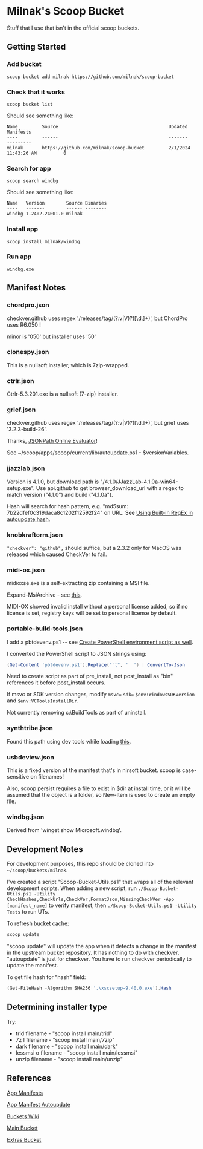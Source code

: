 # Milnak's Scoop Bucket

Stuff that I use that isn't in the official scoop buckets.

## Getting Started

### Add bucket

`scoop bucket add milnak https://github.com/milnak/scoop-bucket`

### Check that it works

`scoop bucket list`

Should see something like:

```text
Name         Source                                         Updated               Manifests
----         ------                                         -------               ---------
milnak       https://github.com/milnak/scoop-bucket         2/1/2024 11:43:26 AM          0
```

### Search for app

`scoop search windbg`

Should see something like:

```text
Name   Version        Source Binaries
----   -------        ------ --------
windbg 1.2402.24001.0 milnak
```

### Install app

`scoop install milnak/windbg`

### Run app

`windbg.exe`

## Manifest Notes

### chordpro.json

checkver.github uses regex '/releases/tag/(?:v|V)?([\\d.]+)', but ChordPro uses R6.050 !

minor is '050' but installer uses '50'

### clonespy.json

This is a nullsoft installer, which is 7zip-wrapped.

### ctrlr.json

Ctrlr-5.3.201.exe is a nullsoft (7-zip) installer.

### grief.json

checkver.github uses regex '/releases/tag/(?:v|V)?([\\d.]+)', but grief uses '3.2.3-build-26'.

Thanks, [JSONPath Online Evaluator](https://jsonpath.com/)!

See ~/scoop/apps/scoop/current/lib/autoupdate.ps1 - $versionVariables.

### jjazzlab.json

Version is 4.1.0, but download path is "/4.1.0/JJazzLab-4.1.0a-win64-setup.exe".  Use api.github to get browser_download_url with a regex to match version ("4.1.0") and build ("4.1.0a").

Hash will search for hash pattern, e.g. "md5sum: 7b22dfef0c319daca8c1202f12592f24" on URL. See [Using Built-in RegEx in autoupdate.hash](https://github.com/ScoopInstaller/Scoop/wiki/App-Manifest-Autoupdate).

### knobkraftorm.json

`"checkver": "github",` should suffice, but a 2.3.2 only for MacOS was released which caused CheckVer to fail.

### midi-ox.json

midioxse.exe is a self-extracting zip containing a MSI file.

Expand-MsiArchive - see [this](https://github.com/ScoopInstaller/Scoop/blob/4a31bd330244f7f89f16208cdddda3f9edac2d65/lib/decompress.ps1#L127).

MIDI-OX showed invalid install without a personal license added, so if no license is set, registry keys will be set to personal license by default.

### portable-build-tools.json

I add a pbtdevenv.ps1 -- see [Create PowerShell environment script as well](https://github.com/Data-Oriented-House/PortableBuildTools/issues/6).

I converted the PowerShell script to JSON strings using:

```PowerShell
(Get-Content 'pbtdevenv.ps1').Replace("`t", '  ') | ConvertTo-Json
```

Need to create script as part of pre_install, not post_install as "bin" references it before post_install occurs.

If msvc or SDK version changes, modify `msvc=` `sdk=` `$env:WindowsSDKVersion` and `$env:VCToolsInstallDir`.

Not currently removing c:\BuildTools as part of uninstall.

### synthtribe.json

Found this path using dev tools while loading [this](https://www.behringer.com/product.html?modelCode=0722-ABR).

### usbdeview.json

This is a fixed version of the manifest that's in nirsoft bucket. scoop is case-sensitive on filenames!

Also, scoop persist requires a file to exist in $dir at install time, or it will be assumed that the object is a folder, so New-Item is used to create an empty file.

### windbg.json

Derived from 'winget show Microsoft.windbg'.

## Development Notes

For development purposes, this repo should be cloned into `~/scoop/buckets/milnak`.

I've created a script "Scoop-Bucket-Utils.ps1" that wraps all of the relevant development scripts.  When adding a new script, run `./Scoop-Bucket-Utils.ps1 -Utility CheckHashes,CheckUrls,CheckVer,FormatJson,MissingCheckVer -App [manifest_name]` to verify manifest, then `./Scoop-Bucket-Utils.ps1 -Utility Tests` to run UTs.

To refresh bucket cache:

```PowerShell
scoop update
```

"scoop update" will update the app when it detects a change in the manifest in the upstream bucket repository. It has nothing to do with checkver. "autoupdate" is just for checkver. You have to run checkver periodically to update the manifest.

To get file hash for "hash" field:

```PowerShell
(Get-FileHash -Algorithm SHA256 '.\xscsetup-9.40.0.exe').Hash
```

## Determining installer type

Try:

* trid filename - "scoop install main/trid"
* 7z l filename - "scoop install main/7zip"
* dark filename - "scoop install main/dark"
* lessmsi o filename - "scoop install main/lessmsi"
* unzip filename - "scoop install main/unzip"

## References

[App Manifests](https://github.com/ScoopInstaller/Scoop/wiki/App-Manifests)

[App Manifest Autoupdate](https://github.com/ScoopInstaller/Scoop/wiki/App-Manifest-Autoupdate)

[Buckets Wiki](https://github.com/ScoopInstaller/Scoop/wiki/Buckets)

[Main Bucket](https://github.com/ScoopInstaller/Main/tree/master/bucket)

[Extras Bucket](https://github.com/ScoopInstaller/Extras/tree/master/bucket)
